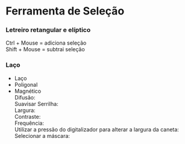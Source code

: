 # Ferramenta de Seleção 

### Letreiro retangular e elíptico

Ctrl + Mouse = adiciona seleção    
Shift + Mouse = subtrai seleção   

### Laço
+ Laço    
+ Poligonal    
+ Magnético    
Difusão:     
Suavisar Serrilha:     
Largura:     
Contraste:     
Frequência:     
Utilizar a pressão do digitalizador para alterar a largura da caneta:     
Selecionar a máscara:    
